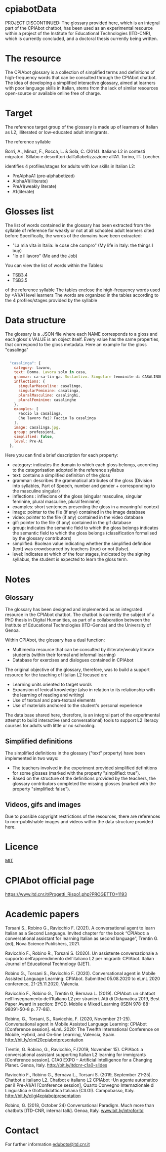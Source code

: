 # cpiabotData
PROJECT DISCONTINUED: The glossary provided here, which is an integral part of the CPIAbot chatbot, has been used as an experimental resource within a project of the Institute for Educational Technologies (ITD-CNR), which is currently concluded, and a doctoral thesis currently being written.

# The resource
The CPIAbot glossary is a collection of simplified terms and definitions of high-frequency words that can be consulted through the CPIAbot chatbot.
The idea of developing a simplified interactive glossary, aimed at learners with poor language skills in Italian, stems from the lack of similar resources open-source or available online free of charge.


# Target
The reference target group of the glossary is made up of learners of Italian as L2, illiterated or low-educated adult immigrants.

The reference syllable 

Borri, A., Minuz, F., Rocca, L. & Sola, C. (2014). Italiano L2 in contesti migratori. Sillabo e descrittori dall’alfabetizzazione all’A1. Torino, IT: Loecher.

identifies 4 profiles/stages for adults with low skills in Italian L2:

+ PreAlphaA1 (pre-alphabetized)
+ AlphaA1(illiterate)
+ PreA1(weakly literate)
+ A1(literate)

 
# Glosses list
The list of words contained in the glossary has been extracted from the syllable of reference for weakly or not at all schooled adult learners cited before
Specifically, the words of the domains have been extracted:

- "La mia vita in Italia: le cose che compro" (My life in Italy: the things I buy)
- "Io e il lavoro" (Me and the Job)

You can view the list of words within the Tables:

- TSB3.4
- TSB3.5

of the reference syllable
The tables enclose the high-frequency words used by <A1/A1 level learners
The words are organized in the tables according to the 4 profiles/stages provided by the syllable


# Data structure
The glossary is a .JSON file where each NAME corresponds to a gloss and each gloss's VALUE is an object itself.
Every value has the same properties, that correspond to the gloss metadata.
Here an example for the gloss "casalinga"

```javascript

  "casalinga": {
    category: lavoro,
    text: Donna. Lavora solo in casa,
    grammar: ca-sa-lin-ga. Sostantivo. Singolare femminile di CASALINGO,
    inflections: {
      singularMasculine: casalingo,
      singularFeminine: casalinga,
      pluralMasculine: casalinghi,
      pluralFeminine: casalinghe
    },
    examples: [
      Faccio la casalinga,
      Che lavoro fai? Faccio la casalinga
    ],
    image: casalinga.jpg,
    group: professioni,
    simplified: false,
    level: Pre-A1
  },
```
  
  
  
Here you can find a brief description for each property:
  
  - category: indicates the domain to which each gloss belongs, according to the categorisation adopted in the reference syllabus
  - text: contains a simplified definition of the gloss
  - grammar: describes the grammatical attributes of the gloss (Division into syllables, Part of Speech, number and gender + corresponding to the masculine singular)
  - inflections : inflecions of the gloss (singular masculine, singular feminine, plural masculine, plural feminine)
  - examples: short sentences presenting the gloss in a meaningful context
  - image: pointer to the file (if any) contained in the image database
  - video: pointer to the file (if any) contained in the video database
  - gif: pointer to the file (if any) contained in the gif database
  - group: indicates the semantic field to which the gloss belongs indicates the semantic field to which the gloss belongs (classification formalised by the glossary contributors)
  - simplified: Boolean value indicating whether the simplified definition (text) was crowdsourced by teachers (true) or not (false).
  - level: Indicates at which of the four stages, indicated by the signing syllabus, the student is expected to learn the gloss term. 
  
  
# Notes

Glossary
------------
The glossary has been designed and implemented as an integrated resource in the CPIAbot chatbot. 
The chatbot is currently the subject of a PhD thesis in Digital Humanities, as part of a collaboration between the Institute of Educational Technologies (ITD-Genoa) and the University of Genoa.

Within CPIAbot, the glossary has a dual function:

- Multimedia resource that can be consulted by illiterate/weakly literate students (within their formal and informal learning)
- Database for exercises and dialogues contained in CPIAbot

The original objective of the glossary, therefore, was to build a support resource for the teaching of Italian L2 focused on:

- Learning units oriented to target words
- Expansion of lexical knowledge (also in relation to its relationship with the learning of reading and writing)
- Use of textual and para-textual elements
- Use of materials anchored to the student's personal experience

The data base shared here, therefore, is an integral part of the experimental attempt to build interactive (and conversational) tools to support L2 literacy courses for adults with little or no schooling.

Simplified definitions
----------------------
The simplified definitions in the glossary ("text" property) have been implemented in two ways:

- The teachers involved in the experiment provided simplified definitions for some glosses (marked with the property "simplified: true").
- Based on the structure of the definitions provided by the teachers, the glossary contributors completed the missing glosses (marked with the property "simplified: false").

Videos, gifs and images
-----------------------
Due to possible copyright restrictions of the resources, there are references to non-publishable images and videos within the data structure provided here.

# Licence
[MIT](https://github.com/FabrRavi/cpiabotData/blob/main/LICENCE.md#licence)


# CPIAbot official page
https://www.itd.cnr.it/Progetti_Rispo1.php?PROGETTO=1193


# Academic papers 
Torsani S., Robino G., Ravicchio F. (2021). A conversational agent to learn Italian as a Second Language. Invited chapter for the book “CPIAbot: a conversational assistant for learning Italian as second language”, Trentin G. (ed), Nova Science Publishers,  2021.

Ravicchio F., Robino R., Torsani S. (2020). Un assistente conversazionale a supporto dell’apprendimento dell’italiano L2 per migranti: CPIAbot. Italian Journal of Educational Technology (IJET).

Robino G., Torsani S., Ravicchio F. (2020). Conversational agent in Mobile Assisted Language Learning: CPIAbot. Submitted 05.08.2020 to eLmL 2020 conference, 21-25.11.2020, Valencia.

Ravicchio F., Robino G., Trentin G, Bernava L. (2019). CPIAbot: un chatbot nell’insegnamento dell’Italiano L2 per stranieri. Atti di Didamatica 2019, Best Paper Award in section: BYOD. Mobile e Mixed Learning (ISBN 978-88-98091-50-8 p. 77-86).

Robino, G., Torsani, S., Ravicchio, F. (2020, November 21-25). Conversational agent in Mobile Assisted Language Learning: CPIAbot [Conference session]. eLmL 2020: The Twelfth International Conference on Mobile, Hybrid, and On-line Learning, Valencia, Spain. http://bit.ly/elml20cpiabotpresentation

Trentin, G. Robino, G., Ravicchio, F.(2019, November 15). CPIAbot: a conversational assistant supporting Italian L2 learning for immigrants [Conference session]. C1A0 EXPO – Artificial Intelligence for a Changing Planet. Genoa, Italy. http://bit.ly/itdcnr-c1a0-slides

Ravicchio F., Robino G., Bernava L., Torsani S. (2019, September 21-25). Chatbot e italiano L2. Chatbot e italiano L2 CPIAbot -Un agente automatico per il Pre-A1/A1 [Conference session], Quarto Convegno Internazionale di Linguistica e Glottodidattica Italiana (CILGI). Campobasso, Italy. http://bit.ly/cilgi4cpiabotpresentation

Robino, G. (2018, October 24) Conversational Paradigm. Much more than chatbots [ITD-CNR, internal talk]. Genoa, Italy. www.bit.ly/introforitd
  
  
# Contact
For further information 
edubots@itd.cnr.it




